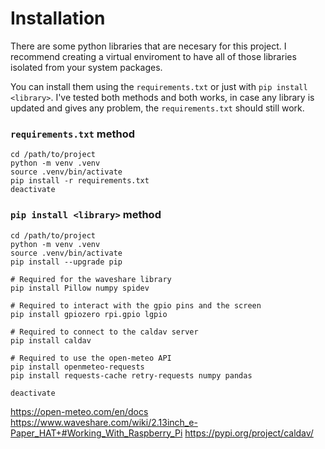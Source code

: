 # Installation

There are some python libraries that are necesary for this project. I recommend creating a virtual enviroment to have all of those libraries isolated from your system packages.

You can install them using the `requirements.txt` or just with `pip install <library>`.
I've tested both methods and both works, in case any library is updated and gives any problem, the `requirements.txt` should still work.

### `requirements.txt` method

```
cd /path/to/project
python -m venv .venv
source .venv/bin/activate
pip install -r requirements.txt
deactivate
```

### `pip install <library>` method

```
cd /path/to/project
python -m venv .venv
source .venv/bin/activate
pip install --upgrade pip

# Required for the waveshare library
pip install Pillow numpy spidev

# Required to interact with the gpio pins and the screen
pip install gpiozero rpi.gpio lgpio

# Required to connect to the caldav server
pip install caldav

# Required to use the open-meteo API
pip install openmeteo-requests
pip install requests-cache retry-requests numpy pandas 

deactivate
```

https://open-meteo.com/en/docs
https://www.waveshare.com/wiki/2.13inch_e-Paper_HAT+#Working_With_Raspberry_Pi
https://pypi.org/project/caldav/

